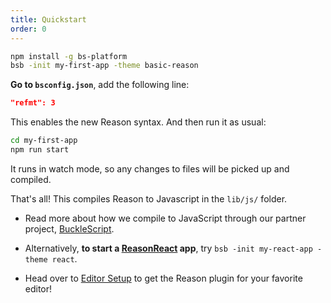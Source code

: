 ```yaml
---
title: Quickstart
order: 0
---
```


```sh
npm install -g bs-platform
bsb -init my-first-app -theme basic-reason
```

**Go to `bsconfig.json`**, add the following line:

```json
"refmt": 3
```

This enables the new Reason syntax. And then run it as usual:

```sh
cd my-first-app
npm run start
```

It runs in watch mode, so any changes to files will be picked up and compiled.

That's all! This compiles Reason to Javascript in the `lib/js/` folder.

- Read more about how we compile to JavaScript through our partner project, [BuckleScript](http://bucklescript.github.io/bucklescript/Manual.html).

- Alternatively, **to start a [ReasonReact](//reasonml.github.io/reason-react/docs/en/installation.html) app**, try `bsb -init my-react-app -theme react`.

- Head over to [Editor Setup](/guide/editor-tools/global-installation) to get the Reason plugin for your favorite editor!
